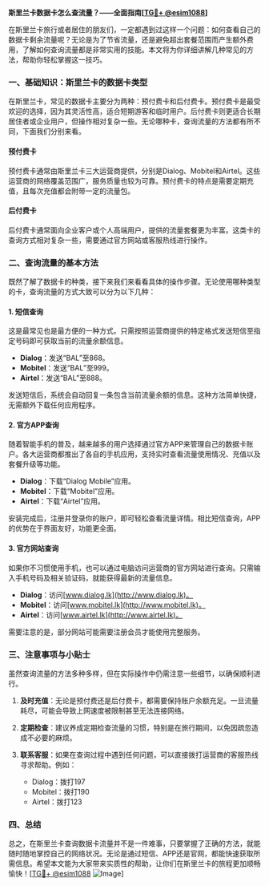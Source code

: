 **斯里兰卡数据卡怎么查流量？——全面指南[[TG💪+ @esim1088](https://t.me/s/esim1088)]**

在斯里兰卡旅行或者居住的朋友们，一定都遇到过这样一个问题：如何查看自己的数据卡剩余流量呢？无论是为了节省流量，还是避免超出套餐范围而产生额外费用，了解如何查询流量都是非常实用的技能。本文将为你详细讲解几种常见的方法，帮助你轻松掌握这一技巧。

### 一、基础知识：斯里兰卡的数据卡类型

在斯里兰卡，常见的数据卡主要分为两种：预付费卡和后付费卡。预付费卡是最受欢迎的选择，因为其灵活性高，适合短期游客和临时用户。后付费卡则更适合长期居住者或企业用户，但操作相对复杂一些。无论哪种卡，查询流量的方法都有所不同，下面我们分别来看。

#### 预付费卡
预付费卡通常由斯里兰卡三大运营商提供，分别是Dialog、Mobitel和Airtel。这些运营商的网络覆盖范围广，服务质量也较为可靠。预付费卡的特点是需要定期充值，且每次充值都会附带一定的流量包。

#### 后付费卡
后付费卡通常面向企业客户或个人高端用户，提供的流量套餐更为丰富。这类卡的查询方式相对复杂一些，需要通过官方网站或客服热线进行操作。

### 二、查询流量的基本方法

既然了解了数据卡的种类，接下来我们来看看具体的操作步骤。无论使用哪种类型的卡，查询流量的方式大致可以分为以下几种：

#### 1. 短信查询
这是最常见也是最方便的一种方式。只需按照运营商提供的特定格式发送短信至指定号码即可获取当前的流量余额信息。

- **Dialog**：发送“BAL”至868。
- **Mobitel**：发送“BAL”至999。
- **Airtel**：发送“BAL”至888。

发送短信后，系统会自动回复一条包含当前流量余额的信息。这种方法简单快捷，无需额外下载任何应用程序。

#### 2. 官方APP查询
随着智能手机的普及，越来越多的用户选择通过官方APP来管理自己的数据卡账户。各大运营商都推出了各自的手机应用，支持实时查看流量使用情况、充值以及套餐升级等功能。

- **Dialog**：下载“Dialog Mobile”应用。
- **Mobitel**：下载“Mobitel”应用。
- **Airtel**：下载“Airtel”应用。

安装完成后，注册并登录你的账户，即可轻松查看流量详情。相比短信查询，APP的优势在于界面友好，功能更全面。

#### 3. 官方网站查询
如果你不习惯使用手机，也可以通过电脑访问运营商的官方网站进行查询。只需输入手机号码及相关验证码，就能获得最新的流量信息。

- **Dialog**：访问[www.dialog.lk](http://www.dialog.lk)。
- **Mobitel**：访问[www.mobitel.lk](http://www.mobitel.lk)。
- **Airtel**：访问[www.airtel.lk](http://www.airtel.lk)。

需要注意的是，部分网站可能需要注册会员才能使用完整服务。

### 三、注意事项与小贴士

虽然查询流量的方法多种多样，但在实际操作中仍需注意一些细节，以确保顺利进行。

1. **及时充值**：无论是预付费还是后付费卡，都需要保持账户余额充足。一旦流量耗尽，可能会导致上网速度被限制甚至无法连接网络。

2. **定期检查**：建议养成定期检查流量的习惯，特别是在旅行期间，以免因疏忽造成不必要的麻烦。

3. **联系客服**：如果在查询过程中遇到任何问题，可以直接拨打运营商的客服热线寻求帮助。例如：
   - Dialog：拨打197
   - Mobitel：拨打190
   - Airtel：拨打123

### 四、总结

总之，在斯里兰卡查询数据卡流量并不是一件难事，只要掌握了正确的方法，就能随时随地掌控自己的网络状况。无论是通过短信、APP还是官网，都能快速获取所需信息。希望本文能为大家带来实质性的帮助，让你们在斯里兰卡的旅程更加顺畅愉快！[[TG💪+ @esim1088](https://t.me/s/esim1088) ![Image](https://i.postimg.cc/4NQfJmqS/Snipaste-2025-05-13-00-14-12.png)]